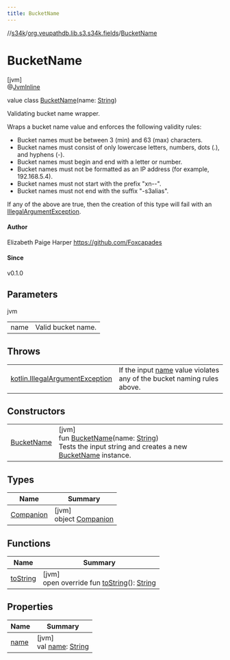 ```yaml
---
title: BucketName
---
```

//[s34k](../../../index.html)/[org.veupathdb.lib.s3.s34k.fields](../index.html)/[BucketName](index.html)



# BucketName



[jvm]\
@[JvmInline](https://kotlinlang.org/api/latest/jvm/stdlib/kotlin.jvm/-jvm-inline/index.html)



value class [BucketName](index.html)(name: [String](https://kotlinlang.org/api/latest/jvm/stdlib/kotlin/-string/index.html))

Validating bucket name wrapper.



Wraps a bucket name value and enforces the following validity rules:



- 
   Bucket names must be between 3 (min) and 63 (max) characters.
- 
   Bucket names must consist of only lowercase letters, numbers, dots (.), and hyphens (-).
- 
   Bucket names must begin and end with a letter or number.
- 
   Bucket names must not be formatted as an IP address (for example, 192.168.5.4).
- 
   Bucket names must not start with the prefix "xn--".
- 
   Bucket names must not end with the suffix "-s3alias".




If any of the above are true, then the creation of this type will fail with an [IllegalArgumentException](https://kotlinlang.org/api/latest/jvm/stdlib/kotlin/-illegal-argument-exception/index.html).



#### Author



Elizabeth Paige Harper https://github.com/Foxcapades



#### Since



v0.1.0



## Parameters


jvm

| | |
|---|---|
| name | Valid bucket name. |



## Throws


| | |
|---|---|
| [kotlin.IllegalArgumentException](https://kotlinlang.org/api/latest/jvm/stdlib/kotlin/-illegal-argument-exception/index.html) | If the input [name](name.html) value violates any of the bucket naming rules above. |


## Constructors


| | |
|---|---|
| [BucketName](-bucket-name.html) | [jvm]<br>fun [BucketName](-bucket-name.html)(name: [String](https://kotlinlang.org/api/latest/jvm/stdlib/kotlin/-string/index.html))<br>Tests the input string and creates a new [BucketName](index.html) instance. |


## Types


| Name | Summary |
|---|---|
| [Companion](-companion/index.html) | [jvm]<br>object [Companion](-companion/index.html) |


## Functions


| Name | Summary |
|---|---|
| [toString](to-string.html) | [jvm]<br>open override fun [toString](to-string.html)(): [String](https://kotlinlang.org/api/latest/jvm/stdlib/kotlin/-string/index.html) |


## Properties


| Name | Summary |
|---|---|
| [name](name.html) | [jvm]<br>val [name](name.html): [String](https://kotlinlang.org/api/latest/jvm/stdlib/kotlin/-string/index.html) |

